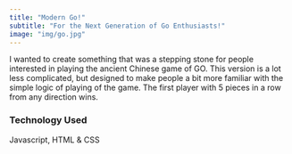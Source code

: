 ```yaml
---
title: "Modern Go!"
subtitle: "For the Next Generation of Go Enthusiasts!"
image: "img/go.jpg"
---
```


I wanted to create something that was a stepping stone for people interested in playing the ancient Chinese game of GO. This version is a lot less complicated, but designed to make people a bit more familiar with the simple logic of playing of the game. The first player with 5 pieces in a row from any direction wins.

### Technology Used
Javascript, HTML & CSS  
